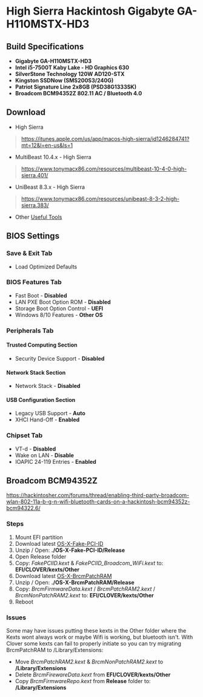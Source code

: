 # High Sierra Hackintosh Gigabyte GA-H110MSTX-HD3

## Build Specifications

* **Gigabyte GA-H110MSTX-HD3**
* **Intel i5-7500T Kaby Lake - HD Graphics 630**
* **SilverStone Technology 120W AD120-STX**
* **Kingston SSDNow (SMS200S3/240G)**
* **Patriot Signature Line 2x8GB (PSD38G1333SK)**
* **Broadcom BCM94352Z 802.11 AC / Bluetooth 4.0**

## Download

* High Sierra

> https://itunes.apple.com/us/app/macos-high-sierra/id1246284741?mt=12&l=en-us&ls=1

* MultiBeast 10.4.x - High Sierra

> https://www.tonymacx86.com/resources/multibeast-10-4-0-high-sierra.401/

* UniBeast 8.3.x - High Sierra

> https://www.tonymacx86.com/resources/unibeast-8-3-2-high-sierra.383/

* Other [Useful Tools](/tools.md)

## BIOS Settings

### Save & Exit Tab

* Load Optimized Defaults

### BIOS Features Tab

* Fast Boot - **Disabled**
* LAN PXE Boot Option ROM - **Disabled**
* Storage Boot Option Control - **UEFI**
* Windows 8/10 Features - **Other OS**

### Peripherals Tab

#### Trusted Computing Section

* Security Device Support - **Disabled**

#### Network Stack Section

* Network Stack - **Disabled**

#### USB Configuration Section

* Legacy USB Support - **Auto**
* XHCI Hand-Off - **Enabled**

### Chipset Tab

* VT-d - **Disabled**
* Wake on LAN - **Disable**
* IOAPIC 24-119 Entries - **Enabled**

## Broadcom BCM94352Z

https://hackintosher.com/forums/thread/enabling-third-party-broadcom-wlan-802-11a-b-g-n-wifi-bluetooth-cards-on-a-hackintosh-bcm94352z-bcm94322.6/

### Steps

1. Mount EFI partition
2. Download latest [OS-X-Fake-PCI-ID](https://bitbucket.org/RehabMan/os-x-fake-pci-id/downloads/)
3. Unzip / Open: **./OS-X-Fake-PCI-ID/Release**
4. Open Release folder
5. Copy: *FakePCIID.kext* & *FakePCIID_Broadcom_WiFi.kext* to: **EFI/CLOVER/kexts/Other**
7. Download latest [OS-X-BrcmPatchRAM](https://bitbucket.org/RehabMan/os-x-brcmpatchram/downloads/)
8. Unzip / Open: **./OS-X-BrcmPatchRAM/Release**
9. Copy: *BrcmFirmwareData.kext* / *BrcmPatchRAM2.kext* / *BrcmNonPatchRAM2.kext* to: **EFI/CLOVER/kexts/Other**
10. Reboot

### Issues

Some may have issues putting these kexts in the Other folder where the Kexts wont always work or maybe Wifi is working, but bluetooth isn't. With Clover some kexts can fail to properly initiate so you can try migrating BrcmPatchRAM to /Library/Extensions:

* Move *BrcmPatchRAM2.kext* & *BrcmNonPatchRAM2.kext* to **/Library/Extensions**
* Delete *BrcmFirewareData.kext* from **EFI/CLOVER/kexts/Other**
* Copy *BrcmFirmwareRepo.kext* from **Release** folder to: **/Library/Extensions**

